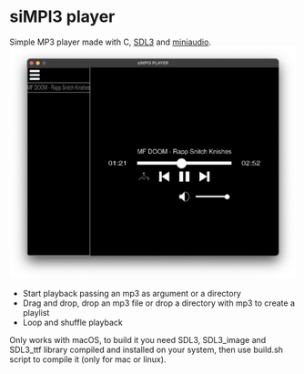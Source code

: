 # siMPl3 player
Simple MP3 player made with C, [SDL3](https://github.com/libsdl-org/SDL) and [miniaudio](https://github.com/mackron/miniaudio).
<img src="assets/demoimg.png" alt="demoimg.png">

* Start playback passing an mp3 as argument or a directory
* Drag and drop, drop an mp3 file or drop a directory with mp3 to create a playlist
* Loop and shuffle playback

Only works with macOS, to build it you need SDL3, SDL3_image and SDL3_ttf library compiled and installed on your system, then use build.sh script to compile it (only for mac or linux).
